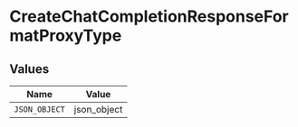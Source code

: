 # CreateChatCompletionResponseFormatProxyType


## Values

| Name          | Value         |
| ------------- | ------------- |
| `JSON_OBJECT` | json_object   |